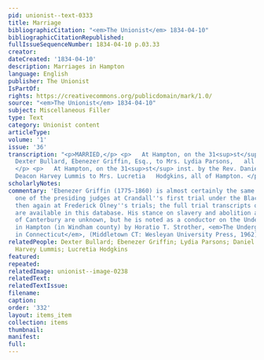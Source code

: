 ```yaml
---
pid: unionist--text-0333
title: Marriage
bibliographicCitation: "<em>The Unionist</em> 1834-04-10"
bibliographicCitationRepublished: 
fullIssueSequenceNumber: 1834-04-10 p.03.33
creator: 
dateCreated: '1834-04-10'
description: Marriages in Hampton
language: English
publisher: The Unionist
IsPartOf: 
rights: https://creativecommons.org/publicdomain/mark/1.0/
source: "<em>The Unionist</em> 1834-04-10"
subject: Miscellaneous Filler
type: Text
category: Unionist content
articleType: 
volume: '1'
issue: '36'
transcription: "<p>MARRIED,</p> <p>   At Hampton, on the 31<sup>st</sup> ult. By Elder
  Dexter Bullard, Ebenezer Griffin, Esq., to Mrs. Lydia Parsons,   all of Hampton.
  </p> <p>   At Hampton, on the 31<sup>st</sup> inst. by the Rev. Daniel G. Sprague,
  Deacon Harvey Lummis to Mrs. Lucretia   Hodgkins, all of Hampton. </p> "
scholarlyNotes: 
commentary: 'Ebenezer Griffin (1775-1860) is almost certainly the same man who was
  one of the presiding judges at Crandall''s first trial under the Black Law, and
  then again at Frederick Olney''s trials; the full trial transcripts of both trials
  are available in this database. His stance on slavery and abolition at the time
  of Canterbury are unknown, but he is noted as a conductor on the Underground Railroad,
  in Hampton (in Windham county) by Horatio T. Strother, <em>The Underground Railroad
  in Connecticut</em>, (Middletown CT: Wesleyan University Press, 1962), p. 211.'
relatedPeople: Dexter Bullard; Ebenezer Griffin; Lydia Parsons; Daniel G. Sprague;
  Harvey Lummis; Lucretia Hodgkins
featured: 
repeated: 
relatedImage: unionist--image-0238
relatedText: 
relatedTextIssue: 
filename: 
caption: 
order: '332'
layout: items_item
collection: items
thumbnail: 
manifest: 
full: 
---
```

